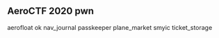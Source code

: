 AeroCTF 2020 pwn
-----------------
aerofloat ok
nav_journal
passkeeper
plane_market
smyic
ticket_storage